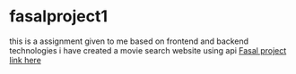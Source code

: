 # fasalproject1
this is a assignment given to me based on frontend and  backend technologies i have created a movie search website using api
[Fasal project link here](https://fasalproject1-3.onrender.com)
